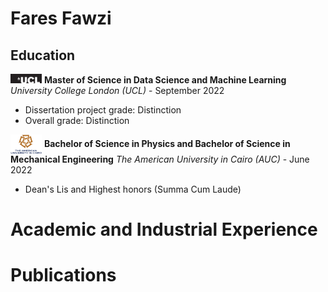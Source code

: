 # Fares Fawzi
## Education

<img src="/assets/img/UCL_logo.png" alt="UCL Logo" width="50"> **Master of Science in Data Science and Machine Learning** *University College London (UCL)* - September 2022

- Dissertation project grade: Distinction
- Overall grade: Distinction

<img src="/assets/img/AUC_logo.png" alt="AUC Logo" width="50" style="vertical-align: middle;"> **Bachelor of Science in Physics and Bachelor of Science in Mechanical Engineering** *The American University in Cairo (AUC)* - June 2022
- Dean's Lis and Highest honors (Summa Cum Laude)



# Academic and Industrial Experience
# Publications 
